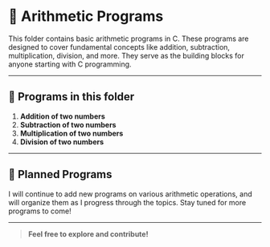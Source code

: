 # 📁 Arithmetic Programs

This folder contains basic arithmetic programs in C. These programs are designed to cover fundamental concepts like addition, subtraction, multiplication, division, and more. They serve as the building blocks for anyone starting with C programming.

---

## 📝 Programs in this folder

1. **Addition of two numbers**
2. **Subtraction of two numbers**
3. **Multiplication of two numbers**
4. **Division of two numbers**
---

## 📅 Planned Programs

I will continue to add new programs on various arithmetic operations, and will organize them as I progress through the topics. Stay tuned for more programs to come!

---

> **Feel free to explore and contribute!**  
